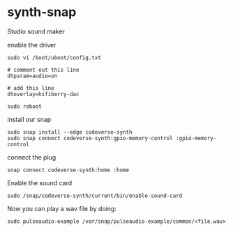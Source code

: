 # synth-snap
Studio sound maker

enable the driver

```
sudo vi /boot/uboot/config.txt

# comment out this line
dtparam=audio=on

# add this line
dtoverlay=hifiberry-dac

sudo reboot
```

install our snap

```
sudo snap install --edge codeverse-synth
sudo snap connect codeverse-synth:gpio-memory-control :gpio-memory-control
```

connect the plug
```
snap connect codeverse-synth:home :home
```

Enable the sound card
```
sudo /snap/codeverse-synth/current/bin/enable-sound-card
```

Now you can play a wav file by doing:
```
sudo pulseaudio-example /var/snap/pulseaudio-example/common/<file.wav>
```
